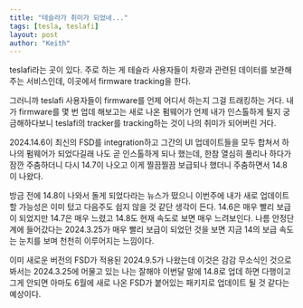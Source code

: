 ```yaml
---
title: "테슬라가 취미가 되었네..."
tags: [tesla, teslafi]
layout: post
author: "Keith"
---
```


teslafi라는 곳이 있다. 주로 하는 게 테슬라 사용자들이 차량과 관련된 데이터를 보관해주는 서비스인데, 이곳에서 firmware tracking을 한다. 

그러니까 teslafi 사용자들이 firmware를 언제 어디서 하는지 그걸 트래킹하는 거다. 내가 firmware를 몇 번 업데 해보고는 새로 나온 펌웨어가 언제 내가 인스톨하게 될지 궁금해하다보니 teslafi의 tracker를 tracking하는 것이 나의 취미가 되어버린 거다.

2024.14.6이 최신의 FSD를 integration하고 그간의 UI 업데이트들을 모두 합쳐서 하나의 펌웨어가 되었다길래 나도 곧 인스톨하게 되나 했는데, 한참 열심히 풀리나 하다가 잠깐 주춤하더니 다시 14.7이 나오고 이게 찔끔찔끔 보급되나 했더니 주춤하면서 14.8이 나왔다.

방금 전에 14.8이 나와서 돌게 되었다라는 뉴스가 떴으니 이번주에 내가 새로 업데이트할 가능성은 이미 텄고 다음주도 쉽지 않을 것 같단 생각이 든다. 14.6은 매우 빨리 보급이 되었지만 14.7은 매우 느렸고 14.8도 현재 속도로 보면 매우 느려보인다. 나름 안정단계에 들어갔다는 2024.3.25가 매우 빨리 보급이 되었던 것을 보면 지금 14의 보급 속도는 눈치를 보며 천천히 이루어지는 느낌이다.

이미 새로운 버전의 FSD가 적용된 2024.9.5가 나왔는데 이것은 감감 무소식인 것으로 봐서는 2024.3.25에 머물고 있는 나는 잘해야 이번달 말에 14.8로 업데 하면 다행이고 그게 안되면 아마도 6월에 새로 나온 FSD가 붙어있는 패키지로 업데이트 될 것 같다는 예상이다.